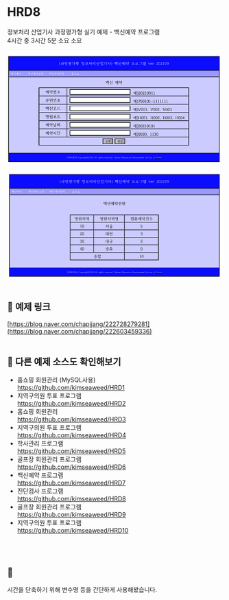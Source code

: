 # HRD8
정보처리 산업기사 과정평가형 실기 예제 - 백신예약 프로그램<br>
4시간 중 3시간 5분 소요 소요<br><br>
<img src="HRD8/스크린샷 2023-09-19 234033.png"><br><br>
<img src="HRD8/스크린샷 2023-09-19 234043.png">
<br><br>


## 🔗 예제 링크
[https://blog.naver.com/chapjjang/222728279281](https://blog.naver.com/chapjjang/222603459336)
<br>
<br>


## 🔗 다른 예제 소스도 확인해보기 
* 홈쇼핑 회원관리 (MySQL사용)<br>https://github.com/kimseaweed/HRD1
* 지역구의원 투표 프로그램 <br>https://github.com/kimseaweed/HRD2
* 홈쇼핑 회원관리 <br>https://github.com/kimseaweed/HRD3
* 지역구의원 투표 프로그램 <br>https://github.com/kimseaweed/HRD4
* 학사관리 프로그램<br>https://github.com/kimseaweed/HRD5
* 골프장 회원관리 프로그램<br>https://github.com/kimseaweed/HRD6
* 백신예약 프로그램<br>https://github.com/kimseaweed/HRD7
* 진단검사 프로그램<br>https://github.com/kimseaweed/HRD8
* 골프장 회원관리 프로그램<br>https://github.com/kimseaweed/HRD9
* 지역구의원 투표 프로그램 <br>https://github.com/kimseaweed/HRD10
<br>
<br>

## 💬
시간을 단축하기 위해 변수명 등을 간단하게 사용해봤습니다.
<br><br><br>





